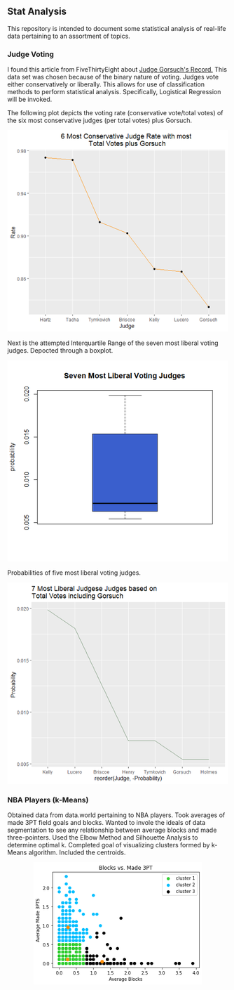 ## Stat Analysis

This repository is intended to document some statistical analysis of real-life data pertaining to an assortment of topics.

### Judge Voting

I found this article from FiveThirtyEight about [Judge Gorsuch's Record.](https://fivethirtyeight.com/features/for-a-trump-nominee-neil-gorsuchs-record-is-surprisingly-moderate-on-immigration/) This data set was chosen because of the binary nature of voting. Judges vote either conservatively or liberally.
This allows for use of classification methods to perform statistical analysis. Specifically, Logistical Regression will be invoked.

The following plot depicts the voting rate (conservative vote/total votes) of the six most conservative judges (per total votes) plus Gorsuch. 

<p align="center">
  <img src="https://github.com/jbravo87/Stat-Analysis/blob/21417d364ad487e42bf6ea56e5f9ff82d9afdc56/Top6MostConservativeRates.png">
</p>

Next is the attempted Interquartile Range of the seven most liberal voting judges. Depocted through a boxplot.

<p align="center">
  <img src="https://github.com/jbravo87/Stat-Analysis/blob/2b5e7162ec7918c679caed73fda079a86f1312d3/IQRLiberalJudges.png">
</p>

Probabilities of five most liberal voting judges.

<p align="center">
  <img src="https://github.com/jbravo87/Stat-Analysis/blob/2b5e7162ec7918c679caed73fda079a86f1312d3/LiberalVotesProb.png"
</p>

### NBA Players (k-Means)

Obtained data from data.world pertaining to NBA players. Took averages of made 3PT field goals and blocks. Wanted to invole the ideals of data segmentation to see any relationship between average blocks and made three-pointers. Used the Elbow Method and Silhouette Analysis to determine optimal k.
Completed goal of visualizing clusters formed by k-Means algorithm. Included the centroids.
<p align="center">
  <img src="https://github.com/jbravo87/Stat-Analysis/blob/4711fe3bb50591e0def3114cb6ddba756d78a40c/blocksmade3ptsclustering.png"
</p>

